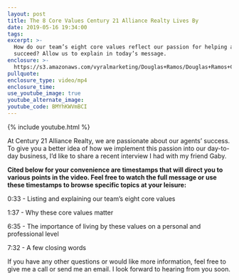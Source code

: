 ```yaml
---
layout: post
title: The 8 Core Values Century 21 Alliance Realty Lives By
date: 2019-05-16 19:34:00
tags:
excerpt: >-
  How do our team’s eight core values reflect our passion for helping agents
  succeed? Allow us to explain in today’s message.
enclosure: >-
  https://s3.amazonaws.com/vyralmarketing/Douglas+Ramos/Douglas+Ramos+Century+21+_+The+8+Core+Values+Century+21+Alliance+Realty+Lives+By.mp4
pullquote:
enclosure_type: video/mp4
enclosure_time:
use_youtube_image: true
youtube_alternate_image:
youtube_code: BMYhKWVmBCI
---
```


{% include youtube.html %}

At Century 21 Alliance Realty, we are passionate about our agents’ success. To give you a better idea of how we implement this passion into our day-to-day business, I’d like to share a recent interview I had with my friend Gaby.&nbsp;

**Cited below for your convenience are timestamps that will direct you to various points in the video. Feel free to watch the full message or use these timestamps to browse specific topics at your leisure:&nbsp;**

0:33 - Listing and explaining our team’s eight core values

1:37 - Why these core values matter

6:35 - The importance of living by these values on a personal and professional level

7:32 - A few closing words

If you have any other questions or would like more information, feel free to give me a call or send me an email. I look forward to hearing from you soon.<br>&nbsp;